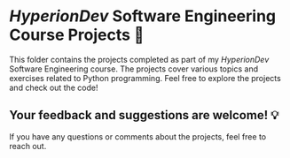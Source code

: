 # _HyperionDev_ Software Engineering Course Projects 💾

This folder contains the projects completed as part of my _HyperionDev_ Software Engineering course. The projects cover various topics and exercises related to Python programming. Feel free to explore the projects and check out the code!

## Your feedback and suggestions are welcome! 💡

If you have any questions or comments about the projects, feel free to reach out.

